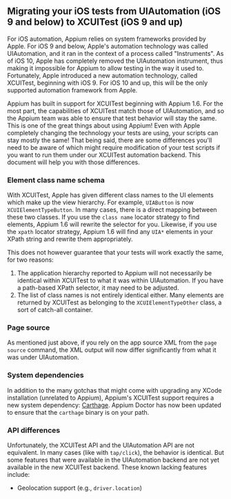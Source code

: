 ## Migrating your iOS tests from UIAutomation (iOS 9 and below) to XCUITest (iOS 9 and up)

For iOS automation, Appium relies on system frameworks provided by Apple. For iOS 9 and below, Apple's automation technology was called UIAutomation, and it ran in the context of a process called "Instruments". As of iOS 10, Apple has completely removed the UIAutomation instrument, thus making it impossible for Appium to allow testing in the way it used to. Fortunately, Apple introduced a new automation technology, called XCUITest, beginning with iOS 9. For iOS 10 and up, this will be the only supported automation framework from Apple.

Appium has built in support for XCUITest beginning with Appium 1.6. For the most part, the capabilities of XCUITest match those of UIAutomation, and so the Appium team was able to ensure that test behavior will stay the same. This is one of the great things about using Appium! Even with Apple completely changing the technology your tests are using, your scripts can stay mostly the same! That being said, there are some differences you'll need to be aware of which might require modification of your test scripts if you want to run them under our XCUITest automation backend. This document will help you with those differences.

### Element class name schema

With XCUITest, Apple has given different class names to the UI elements which make up the view hierarchy. For example, `UIAButton` is now `XCUIElementTypeButton`. In many cases, there is a direct mapping between these two classes. If you use the `class name` locator strategy to find elements, Appium 1.6 will rewrite the selector for you. Likewise, if you use the `xpath` locator strategy, Appium 1.6 will find any `UIA*` elements in your XPath string and rewrite them appropriately.

This does not however guarantee that your tests will work exactly the same, for two reasons:

1. The application hierarchy reported to Appium will not necessarily be identical within XCUITest to what it was within UIAutomation. If you have a path-based XPath selector, it may need to be adjusted.
2. The list of class names is not entirely identical either. Many elements are returned by XCUITest as belonging to the `XCUIElementTypeOther` class, a sort of catch-all container.

### Page source

As mentioned just above, if you rely on the app source XML from the `page source` command, the XML output will now differ significantly from what it was under UIAutomation.

### System dependencies

In addition to the many gotchas that might come with upgrading any XCode installation (unrelated to Appium), Appium's XCUITest support requires a new system dependency: [Carthage](https://github.com/Carthage/Carthage). Appium Doctor has now been updated to ensure that the `carthage` binary is on your path.

### API differences

Unfortunately, the XCUITest API and the UIAutomation API are not equivalent. In many cases (like with `tap/click`), the behavior is identical. But some features that were available in the UIAutomation backend are not yet available in the new XCUITest backend. These known lacking features include:

* Geolocation support (e.g., `driver.location`)
